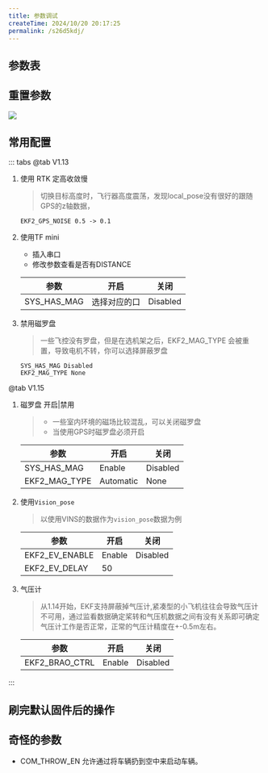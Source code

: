 ```yaml
---
title: 参数调试
createTime: 2024/10/20 20:17:25
permalink: /s26d5kdj/
---
```



## 参数表

<LinkCard title="1.13 参数表" href="https://docs.px4.io/v1.13/en/advanced_config/parameter_reference.html" description="" />
<LinkCard title="1.15 参数表" href="https://docs.px4.io/v1.15/en/advanced_config/parameter_reference.html" description="" />


## 重置参数

![](https://emnavi-doc-img.oss-cn-beijing.aliyuncs.com/hyaline_kb/px4/image_20241021130452.png)

## 常用配置

::: tabs
@tab V1.13
1. 使用 RTK
    定高收敛慢

    > 切换目标高度时，飞行器高度震荡，发现local_pose没有很好的跟随GPS的z轴数据，

    ```
    EKF2_GPS_NOISE 0.5 -> 0.1
    ```
1. 使用TF mini
    - 插入串口
    - 修改参数查看是否有DISTANCE
    
    | 参数  | 开启 | 关闭 |
    |------|--------|-------|
    | SYS_HAS_MAG | 选择对应的口 | Disabled|
    

1. 禁用磁罗盘
    > 一些飞控没有罗盘，但是在选机架之后，EKF2_MAG_TYPE 会被重置，导致电机不转，你可以选择屏蔽罗盘
    ```
    SYS_HAS_MAG Disabled
    EKF2_MAG_TYPE None
    ```

@tab V1.15
1. 磁罗盘 开启|禁用
    > - 一些室内环境的磁场比较混乱，可以关闭磁罗盘
    > - 当使用GPS时磁罗盘必须开启 

    | 参数  | 开启 | 关闭 |
    |------|--------|-------|
    | SYS_HAS_MAG | Enable | Disabled|
    | EKF2_MAG_TYPE | Automatic | None|

1. 使用`Vision_pose`
    > 以使用VINS的数据作为`vision_pose`数据为例

    | 参数  | 开启 | 关闭 |
    |------|--------|-------|
    | EKF2_EV_ENABLE | Enable | Disabled|
    | EKF2_EV_DELAY  | 50     |         |

1. 气压计
    > 从1.14开始，EKF支持屏蔽掉气压计,紧凑型的小飞机往往会导致气压计不可用，通过监看数据确定桨转和气压机数据之间有没有关系即可确定气压计工作是否正常，正常的气压计精度在+-0.5m左右。

    | 参数  | 开启 | 关闭 |
    |------|--------|-------|
    | EKF2_BRAO_CTRL | Enable | Disabled|
:::


## 刷完默认固件后的操作


## 奇怪的参数
- COM_THROW_EN 允许通过将车辆扔到空中来启动车辆。